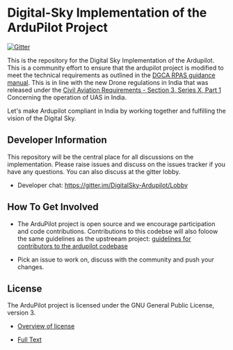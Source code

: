 # Digital-Sky Implementation of the ArduPilot Project

[![Gitter](https://badges.gitter.im/Join%20Chat.svg)](https://gitter.im/DigitalSky-Ardupilot/Lobby?utm_source=badge&utm_medium=badge&utm_campaign=pr-badge&utm_content=badge)

This is the repository for the Digital Sky Implementation of the Ardupilot. This is a community effort to ensure that the ardupilot project is modified to meet the technical requirements as outlined in the [DGCA RPAS guidance manual](http://www.dgca.nic.in/rpas/DGCA%20RPAS%20Guidance%20Manual.pdf). This is in line with the new Drone regulations in India that was released under the [Civil Aviation Requirements - Section 3,  Series X, Part 1](http://dgca.nic.in/cars/D3X-X1.pdf) Concerning the operation of UAS in India. 

Let's make Ardupilot compliant in India by working together and fulfilling the vision of the Digital Sky. 


## Developer Information ##

This repository will be the central place for all discussions on the implementation. Please raise issues and discuss on the issues tracker if you have any questions. You can also discuss at the gitter lobby.

- Developer chat: <https://gitter.im/DigitalSky-Ardupilot/Lobby>


## How To Get Involved ##

- The ArduPilot project is open source and we encourage participation and code contributions. Contributions to this codebse will also foloow the same guidelines as the upstreeam project: [guidelines for contributors to the ardupilot codebase](http://ardupilot.org/dev/docs/contributing.html)

- Pick an issue to work on, discuss with the community and push your changes. 

## License ##

The ArduPilot project is licensed under the GNU General Public
License, version 3.

- [Overview of license](http://dev.ardupilot.com/wiki/license-gplv3)

- [Full Text](https://github.com/ArduPilot/ardupilot/blob/master/COPYING.txt)
